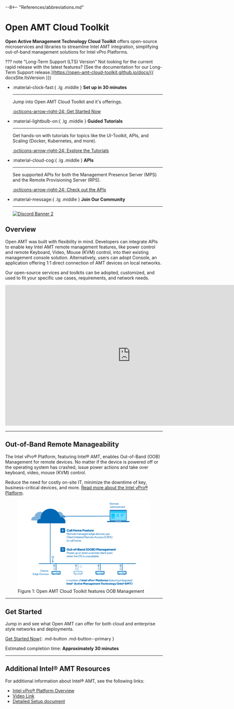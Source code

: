 --8<-- "References/abbreviations.md"

# Open AMT Cloud Toolkit

**Open Active Management Technology Cloud Toolkit** offers open-source microservices and libraries to streamline Intel AMT integration, simplifying out-of-band management solutions for Intel vPro Platforms.

??? note "Long-Term Support (LTS) Version"
    Not looking for the current rapid release with the latest features? [See the documentation for our Long-Term Support release.](https://open-amt-cloud-toolkit.github.io/docs/{{ docsSite.ltsVersion }})

<div class="grid cards" markdown>

-   :material-clock-fast:{ .lg .middle } __Set up in 30 minutes__

    ---

    Jump into Open AMT Cloud Toolkit and it's offerings.

    [:octicons-arrow-right-24: Get Started Now](./GetStarted/overview.md)

-   :material-lightbulb-on:{ .lg .middle } __Guided Tutorials__

    ---

    Get hands-on with tutorials for topics like the UI-Toolkit, APIs, and Scaling (Docker, Kubernetes, and more).

    [:octicons-arrow-right-24: Explore the Tutorials](./Tutorials/uitoolkitReact.md)

-   :material-cloud-cog:{ .lg .middle } __APIs__

    ---

    See supported APIs for both the Management Presence Server (MPS) and the Remote Provisioning Server (RPS).

    [:octicons-arrow-right-24: Check out the APIs](./APIs/indexMPS.md)

-   :material-message:{ .lg .middle } __Join Our Community__

    ---

    <a target="_blank" href="https://discord.gg/yrcMp2kDWh"><img src="https://discordapp.com/api/guilds/1063200098680582154/widget.png?style=banner2" alt="Discord Banner 2"/></a>

</div>

<p class="divider"></p>

## Overview

Open AMT was built with flexibility in mind. Developers can integrate APIs to enable key Intel AMT remote management features, like power control and remote Keyboard, Video, Mouse (KVM) control, into their existing management console solution. Alternatively, users can adopt Console, an application offering 1:1 direct connection of AMT devices on local networks.

Our open-source services and toolkits can be adopted, customized, and used to fit your specific use cases, requirements, and network needs.

<div style="text-align:center;">
  <iframe width="800" height="450" src="https://www.youtube.com/embed/ovpvPQi7UGo" title="YouTube video player" frameborder="0" allow="accelerometer; autoplay; clipboard-write; encrypted-media; gyroscope; picture-in-picture" allowfullscreen></iframe>
</div>

-------

## Out-of-Band Remote Manageability

The Intel vPro® Platform, featuring Intel® AMT, enables Out-of-Band (OOB) Management for remote devices. No matter if the device is powered off or the operating system has crashed, issue power actions and take over keyboard, video, mouse (KVM) control.

Reduce the need for costly on-site IT, minimize the downtime of key, business-critical devices, and more. [Read more about the Intel vPro® Platform](https://www.intel.com/content/www/us/en/developer/topic-technology/edge-5g/hardware/vpro-platform-retail.html).

<figure class="figure-image">
  <img src="assets\images\OOBManagement.png" alt="Figure 1: Open AMT Cloud Toolkit features OOB Management">
  <figcaption>Figure 1: Open AMT Cloud Toolkit features OOB Management</figcaption>
</figure>
 
-------

## Get Started

Jump in and see what Open AMT can offer for both cloud and enterprise style networks and deployments.

[Get Started Now](GetStarted/overview.md){: .md-button .md-button--primary }

Estimated completion time: **Approximately 30 minutes**

 
-------
## Additional Intel® AMT Resources

For additional information about Intel® AMT, see the following links:

- [Intel vPro® Platform Overview](https://www.intel.com/content/www/us/en/developer/topic-technology/edge-5g/hardware/vpro-platform-retail.html)
- [Video Link](https://www.intel.com/content/www/us/en/support/articles/000026592/technologies.html)
- [Detailed Setup document](https://software.intel.com/en-us/articles/getting-started-with-intel-active-management-technology-amt)
